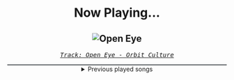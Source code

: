 <div align="center"> 
<h1>Now Playing...</h1>

![Open Eye](https://i.scdn.co/image/ab67616d00001e02689852bd0fd71d4344166de8)
--
_<samp><a href="https://open.spotify.com/track/3VoohLNuWIhwKfCCBnItUi">Track: Open Eye - Orbit Culture</a></samp>_

<div style="border: 1px #4B5054 solid"></div>
<details>
  <summary>
    Previous played songs
  </summary>
  <table>
    <thead>
      <tr>
        <th>
          Artist
        </th>
        <th>
          Song
        </th>
        <th>
          Link
        </th>
      </tr>
    </thead>
    <tbody>
      <tr><td>Orbit Culture</td><td>Open Eye</td><td><a href="https://open.spotify.com/track/3VoohLNuWIhwKfCCBnItUi">https://open.spotify.com/track/3VoohLNuWIhwKfCCBnItUi</a></td></tr><tr><td>Orbit Culture</td><td>Mast of the World</td><td><a href="https://open.spotify.com/track/5f0xtgLgJW14fzD8Ij6Nj4">https://open.spotify.com/track/5f0xtgLgJW14fzD8Ij6Nj4</a></td></tr><tr><td>Orbit Culture</td><td>North Star of Nija</td><td><a href="https://open.spotify.com/track/1AdG8H4pLIROxnQ3KxSvfx">https://open.spotify.com/track/1AdG8H4pLIROxnQ3KxSvfx</a></td></tr><tr><td>Orbit Culture</td><td>Vultures of North</td><td><a href="https://open.spotify.com/track/7EtQ5CqjSRgItuTYXeEtc9">https://open.spotify.com/track/7EtQ5CqjSRgItuTYXeEtc9</a></td></tr><tr><td>Orbit Culture</td><td>Mute the Silent - Bonus Track</td><td><a href="https://open.spotify.com/track/0URMI6OPxQYr2EkwF88wpA">https://open.spotify.com/track/0URMI6OPxQYr2EkwF88wpA</a></td></tr><tr><td>Orbit Culture</td><td>Nensha</td><td><a href="https://open.spotify.com/track/77TE7ljzhIcKrUpXDQLN7Q">https://open.spotify.com/track/77TE7ljzhIcKrUpXDQLN7Q</a></td></tr><tr><td>Orbit Culture</td><td>A Sailor's Tale</td><td><a href="https://open.spotify.com/track/62inNEs5ZNyJ2NhwVI1MUl">https://open.spotify.com/track/62inNEs5ZNyJ2NhwVI1MUl</a></td></tr><tr><td>Orbit Culture</td><td>Behold</td><td><a href="https://open.spotify.com/track/29SEBqqd706SKMayD0Ag6T">https://open.spotify.com/track/29SEBqqd706SKMayD0Ag6T</a></td></tr><tr><td>Orbit Culture</td><td>Redfog</td><td><a href="https://open.spotify.com/track/24iBRrfYfUjhq8dhBLTQwm">https://open.spotify.com/track/24iBRrfYfUjhq8dhBLTQwm</a></td></tr><tr><td>Rain Paris</td><td>Baby Boy</td><td><a href="https://open.spotify.com/track/7Defx7TAl7RRYZeS9FXkPX">https://open.spotify.com/track/7Defx7TAl7RRYZeS9FXkPX</a></td></tr><tr><td>Rain Paris</td><td>Baby Boy</td><td><a href="https://open.spotify.com/track/7Defx7TAl7RRYZeS9FXkPX">https://open.spotify.com/track/7Defx7TAl7RRYZeS9FXkPX</a></td></tr><tr><td>Rain Paris</td><td>Baby Boy</td><td><a href="https://open.spotify.com/track/7Defx7TAl7RRYZeS9FXkPX">https://open.spotify.com/track/7Defx7TAl7RRYZeS9FXkPX</a></td></tr><tr><td>Rain Paris</td><td>Baby Boy</td><td><a href="https://open.spotify.com/track/7Defx7TAl7RRYZeS9FXkPX">https://open.spotify.com/track/7Defx7TAl7RRYZeS9FXkPX</a></td></tr><tr><td>Concrete Castles</td><td>So Addicted</td><td><a href="https://open.spotify.com/track/72481BV5mKDaDStZ9cTaAR">https://open.spotify.com/track/72481BV5mKDaDStZ9cTaAR</a></td></tr><tr><td>Of Virtue</td><td>Sinner</td><td><a href="https://open.spotify.com/track/2Pf0u0mhGSxayM79Vy4LoT">https://open.spotify.com/track/2Pf0u0mhGSxayM79Vy4LoT</a></td></tr><tr><td>Self Deception</td><td>Fight Fire With Gasoline</td><td><a href="https://open.spotify.com/track/78frUxVotRtpMrNMcyYtns">https://open.spotify.com/track/78frUxVotRtpMrNMcyYtns</a></td></tr><tr><td>Daughtry</td><td>Separate Ways (Worlds Apart)</td><td><a href="https://open.spotify.com/track/7goFhrbCC2m2HI3EbBYgU4">https://open.spotify.com/track/7goFhrbCC2m2HI3EbBYgU4</a></td></tr><tr><td>Catch Your Breath</td><td>Dial Tone</td><td><a href="https://open.spotify.com/track/5tX5qGeEImk2CZYyGHrq9I">https://open.spotify.com/track/5tX5qGeEImk2CZYyGHrq9I</a></td></tr><tr><td>Motionless In White</td><td>Masterpiece</td><td><a href="https://open.spotify.com/track/3c9kVsKF68xMzlS0NikVn3">https://open.spotify.com/track/3c9kVsKF68xMzlS0NikVn3</a></td></tr><tr><td>Citizen Soldier</td><td>Afterlife</td><td><a href="https://open.spotify.com/track/7bKfDP3DQQMmybmvoLtNLC">https://open.spotify.com/track/7bKfDP3DQQMmybmvoLtNLC</a></td></tr>
    </tbody>
  </table>
</details>

</div>
